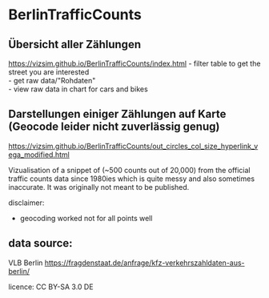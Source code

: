 # BerlinTrafficCounts

## Übersicht aller Zählungen 
https://vizsim.github.io/BerlinTrafficCounts/index.html
	- filter table to get the street you are interested  
	- get raw data/"Rohdaten"  
	- view raw data in chart for cars and bikes  



## Darstellungen einiger Zählungen auf Karte (Geocode leider nicht zuverlässig genug)
https://vizsim.github.io/BerlinTrafficCounts/out_circles_col_size_hyperlink_vega_modified.html

Vizualisation of a snippet of (~500 counts out of 20,000) from the official traffic counts data since 1980ies which is quite messy and also sometimes inaccurate. It was originally not meant to be published.

disclaimer:
- geocoding worked not for all points well




## data source:
VLB Berlin
https://fragdenstaat.de/anfrage/kfz-verkehrszahldaten-aus-berlin/

licence: CC BY-SA 3.0 DE
